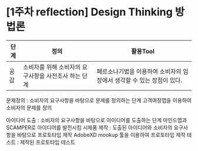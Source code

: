 # \[1주차 reflection\] Design Thinking 방법론

|단계|정의|활용Tool|
|----|----|--------|
공감|소비자를 위해 소비자의 요구사항을 사전조사 하는 단계|페르소나기법을 이용하여 소비자의 입장에서 생각할 수 있는 장점이 있다.

문제정의 : 소비자의 요구사항을 바탕으로 문제를 정의하는 단계 고객여정맵을 이용하여 소비자의 문제를 정의

아이디어 도출 : 소비자의 요구사항을 바탕으로 아이디어를 도출하는 단계 마인드맵과 SCAMPER로 아이디어를 발전시킴 시제품 제작 : 도출된 아이디어와 소비자의 요구사항을 바탕으로 프로토타입 제작 AdobeXD mookup 툴을 이용하여 프로토타입 제작 테스트 : 제작된 프로토타입 테스트
